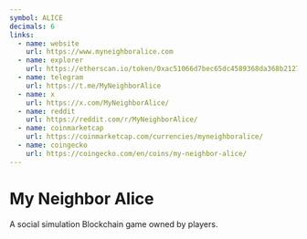 ```yaml
---
symbol: ALICE
decimals: 6
links:
  - name: website
    url: https://www.myneighboralice.com
  - name: explorer
    url: https://etherscan.io/token/0xac51066d7bec65dc4589368da368b212745d63e8
  - name: telegram
    url: https://t.me/MyNeighborAlice
  - name: x
    url: https://x.com/MyNeighborAlice/
  - name: reddit
    url: https://reddit.com/r/MyNeighborAlice/
  - name: coinmarketcap
    url: https://coinmarketcap.com/currencies/myneighboralice/
  - name: coingecko
    url: https://coingecko.com/en/coins/my-neighbor-alice/
---
```


# My Neighbor Alice

A social simulation Blockchain game owned by players.
